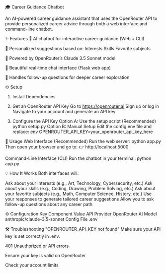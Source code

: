 🎓 Career Guidance Chatbot

An AI-powered career guidance assistant that uses the OpenRouter API to provide personalized career advice through both a web interface and command-line chatbot.

✨ Features
🧠 AI chatbot for interactive career guidance (Web + CLI)

🎯 Personalized suggestions based on:
Interests
Skills
Favorite subjects

🤖 Powered by OpenRouter’s Claude 3.5 Sonnet model

💬 Beautiful real-time chat interface (Flask web app)

🔁 Handles follow-up questions for deeper career exploration

⚙️ Setup
1. Install Dependencies

2. Get an OpenRouter API Key
Go to https://openrouter.ai
Sign up or log in
Navigate to your account and generate an API key


3. Configure the API Key
Option A: Use the setup script (Recommended)
python setup.py
Option B: Manual Setup
Edit the config.env file and replace:
env
OPENROUTER_API_KEY=your_openrouter_api_key_here

🚀 Usage
Web Interface (Recommended)
Run the web server:
python app.py
Then open your browser and go to:
👉 http://localhost:5000

Command-Line Interface (CLI)
Run the chatbot in your terminal:
python app.py


💡 How It Works
Both interfaces will:

Ask about your interests (e.g., Art, Technology, Cybersecurity, etc.)
Ask about your skills (e.g., Coding, Drawing, Problem Solving, etc.)
Ask about your favorite subjects (e.g., Math, Computer Science, History, etc.)
Use your responses to generate tailored career suggestions
Allow you to ask follow-up questions about any career path

⚙️ Configuration
Key Component	Value
API Provider	OpenRouter
AI Model	anthropic/claude-3.5-sonnet
Config File	.env


🛠 Troubleshooting
"OPENROUTER_API_KEY not found"
Make sure your API key is set correctly in .env.

401 Unauthorized or API errors

Ensure your key is valid on OpenRouter

Check your account limits


